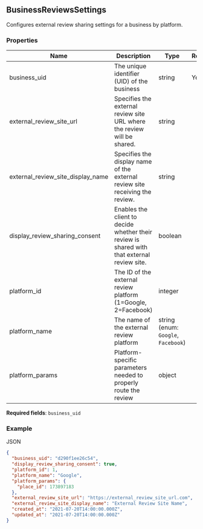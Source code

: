 ## BusinessReviewsSettings

Configures external review sharing settings for a business by platform.

### Properties

| Name | Description | Type | Required |
| --- | --- | --- | --- |
| business_uid | The unique identifier (UID) of the business | string | Yes |
| external_review_site_url | Specifies the external review site URL where the review will be shared. | string |  |
| external_review_site_display_name | Specifies the display name of the external review site receiving the review. | string |  |
| display_review_sharing_consent | Enables the client to decide whether their review is shared with that external review site. | boolean |  |
| platform_id | The ID of the external review platform (1=Google, 2=Facebook) | integer |  |
| platform_name | The name of the external review platform | string (enum: `Google`, `Facebook`) |  |
| platform_params | Platform-specific parameters needed to properly route the review | object |  |

**Required fields**: `business_uid`

### Example

JSON

```json
{
  "business_uid": "d290f1ee26c54",
  "display_review_sharing_consent": true,
  "platform_id": 1,
  "platform_name": "Google",
  "platform_params": {
    "place_id": 173897183
  },
  "external_review_site_url": "https://external_review_site_url.com",
  "external_review_site_display_name": "External Review Site Name",
  "created_at": "2021-07-20T14:00:00.000Z",
  "updated_at": "2021-07-20T14:00:00.000Z"
}
```